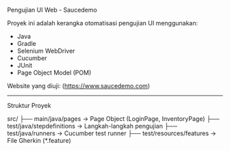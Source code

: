Pengujian UI Web - Saucedemo

Proyek ini adalah kerangka otomatisasi pengujian UI menggunakan:
- Java
- Gradle
- Selenium WebDriver
- Cucumber
- JUnit
- Page Object Model (POM)

Website yang diuji: (https://www.saucedemo.com)

---

Struktur Proyek

src/
├── main/java/pages → Page Object (LoginPage, InventoryPage)
├── test/java/stepdefinitions → Langkah-langkah pengujian
├── test/java/runners → Cucumber test runner
├── test/resources/features → File Gherkin (*.feature)